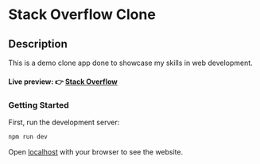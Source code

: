 # Stack Overflow Clone

## Description

This is a demo clone app done to showcase my skills in web development.

#### Live preview: 👉 [Stack Overflow](http://stackOverflow.ismayelalam.com)

### Getting Started

First, run the development server:

```bash
npm run dev
```

Open [localhost](http://localhost:3000) with your browser to see the website.
